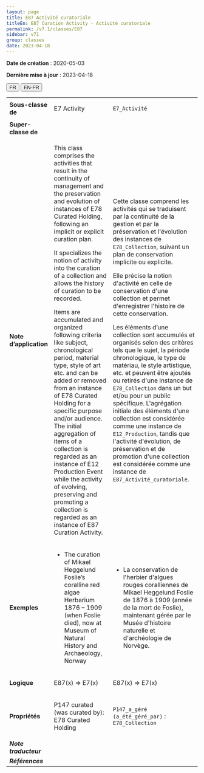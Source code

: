 ```yaml
---
layout: page
title: E87 Activité curatoriale
titleEn: E87 Curation Activity - Activité curatoriale
permalink: /v7.1/classes/E87
sidebar: v71
group: classes
date: 2023-04-18
---
```


**Date de création** : 2020-05-03

**Dernière mise à jour** : 2023-04-18

<div class="lang-buttons">
  <button id="fr" class="activate">FR</button>
  <button id="en-fr">EN-FR</button>
</div>

<table>
<tbody>
<tr>
<td><strong>Sous-classe de</strong></td>
<td class="en">
<p>E7 Activity</p>
</td>
<td>
<p><code class="language-plaintext highlighter-rouge">E7_Activité</code></p>
</td>
</tr>
<tr>
<td><strong>Super-classe de</strong></td>
<td class="en">
</td>
<td>
</td>
</tr>
<tr>
<td><strong>Note d’application</strong></td>
<td class="en">
<p>This class comprises the activities that result in the continuity of management and the preservation and evolution of instances of E78 Curated Holding, following an implicit or explicit curation plan. <strong></strong></p>
<p>It specializes the notion of activity into the curation of a collection and allows the history of curation to be recorded.<strong></strong></p>
<p>Items are accumulated and organized following criteria like subject, chronological period, material type, style of art etc. and can be added or removed from an instance of E78 Curated Holding for a specific purpose and/or audience. The initial aggregation of items of a collection is regarded as an instance of E12 Production Event while the activity of evolving, preserving and promoting a collection is regarded as an instance of E87 Curation Activity<em>.</em></p>
</td>
<td>
<p>Cette classe comprend les activités qui se traduisent par la continuité de la gestion et par la préservation et l'évolution des instances de <code class="language-plaintext highlighter-rouge">E78_Collection</code>, suivant un plan de conservation implicite ou explicite.</p>
<p>Elle précise la notion d'activité en celle de conservation d'une collection et permet d'enregistrer l'histoire de cette conservation.</p>
<p>Les éléments d’une collection sont accumulés et organisés selon des critères tels que le sujet, la période chronologique, le type de matériau, le style artistique, etc. et peuvent être ajoutés ou retirés d'une instance de <code class="language-plaintext highlighter-rouge">E78_Collection</code> dans un but et/ou pour un public spécifique. L'agrégation initiale des éléments d'une collection est considérée comme une instance de <code class="language-plaintext highlighter-rouge">E12_Production</code>, tandis que l'activité d'évolution, de préservation et de promotion d'une collection est considérée comme une instance de  <code class="language-plaintext highlighter-rouge">E87_Activité_curatoriale</code>.</p>
</td>
</tr>
<tr>
<td><strong>Exemples</strong></td>
<td class="en">
<ul>
<li><p>The curation of Mikael Heggelund Foslie’s coralline red algae Herbarium 1876 – 1909 (when Foslie died), now at Museum of Natural History and Archaeology, Norway</p>
</li>
</ul>
</td>
<td>
<ul>
<li><p>La conservation de l'herbier d'algues rouges coralliennes de Mikael Heggelund Foslie de 1876 à 1909 (année de la mort de Foslie), maintenant gérée par le Musée d'histoire naturelle et d'archéologie de Norvège.</p>
</li>
</ul>
</td>
</tr>
<tr>
<td><strong>Logique</strong></td>
<td class="en">
<p>E87(x) ⇒ E7(x)</p>
</td>
<td>
<p>E87(x) ⇒ E7(x)</p>
</td>
</tr>
<tr>
<td><strong>Propriétés</strong></td>
<td class="en">
<p>P147 curated (was curated by): E78 Curated Holding</p>
</td>
<td>
<p><code class="language-plaintext highlighter-rouge">P147_a_géré (a_été_géré_par)</code> : <code class="language-plaintext highlighter-rouge">E78_Collection</code></p>
</td>
</tr>
<tr>
<td><strong><em>Note traducteur</em></strong></td>
<td colspan="2">
</td>
</tr>
<tr>
<td><strong><em>Références</em></strong></td>
<td colspan="2">
<p><em></em></p>
</td>
</tr>
</tbody>
</table>

				